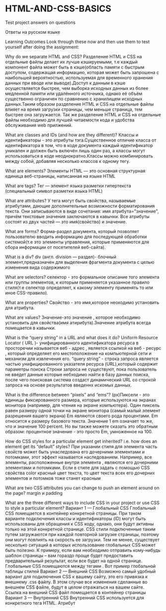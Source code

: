 # HTML-AND-CSS-BASICS
Test project answers on questions

Ответы на русском языке

Learning Outcomes
Look through these now and then use them to test yourself after doing the assignment:

Why do we separate HTML and CSS?
Разделение HTML и CSS на отдельные файлы делает их лучше кэшируемыми, т.е каждый компонент файла может быть в кэше(область памяти с быстрым доступом, содержащая информацию, которая может быть запрошена с наибольшей вероятностью, используемая для временного хранения данных при вводе или выводе).Доступ к данным в кэше осуществляется быстрее, чем выборка исходных данных из более медленной памяти или удалённого источника, однако её объём существенно ограничен по сравнению с хранилищем исходных данных.Таким образом разделение HTML и CSS на отдельные файлы влияет на время загрузки страницы, чем меньше страница, тем быстрее она загружается. Так же разделение HTML и CSS на отдельные файлы необходимо для лучшей читаемости кода и удобства обслуживания web прилжений.

What are classes and IDs (and how are they different)?
Классы и идентификаторы - это атрибуты тэга.Существенное отличие класса от идентификатора в том, что в коде документа каждый идентификатор уникален и должен быть включён лишь один раз, а классы могут использоваться в коде неоднократно.Классы можно комбинировать между собой, добавляя несколько классов к одному тегу.
 
What are elements?
Элементы HTML — это основная структурная единица веб-страницы, написанная на языке HTML

What are tags?
Тег — элемент языка разметки гипертекста (специальный символ разметки языка HTML)

What are attributes?
У тега могут быть свойства, называемые атрибутами, дающие дополнительные возможности форматирования текста. Они записываются в виде сочетания: имя атрибута="значение", причём текстовые значения заключаются в кавычки.
Все атрибуты состоят из двух частей — это имя(свойство) и значение.

What are forms?
Форма-раздел документа, который позволяет пользователю вводить информацию для последующей обработки системой(т.е это элементы управления, которые применяются для сбора информации от посетителей веб-сайта).

What is a div?
div (англ. division — раздел)- блочный элемент,предназначен для выделения фрагмента документа с целью изменения вида содержимого 

What are selectors?
селектор - это формальное описание того элемента или группы элементов, к которым применяется указанное правило стиля(т.е селектор определяет, к какому элементу применять то или иное CSS-правило).

What are properties?
Свойство - это имя,которое неоходимо установить для атрибута.

What are values?
Значение-это значение , которое необходимо установить для свойства(имя атирибута).Значение атрибута всегда помещается в кавычки.

What is the “query string” in a URL and what does it do?
Uniform Resource Locator ( URL )- унифицированного идентификатора ресурса в просторечии называется веб - адрес , является ссылкой на веб - ресурс , который определяет его местоположение на компьютерной сети и механизм для извлечения его.
“query string” - строка запроса является частью унифицированного указателя ресурса (URL),который содержит параметры поиска
Строки запроса не существуют, пока пользователь не введет данные которые небходимо найти в базу данных поиска, после чего поисковая система создаст динамический URL со строкой запроса на основе результатов введеннх искомых данных.

What is the difference between “pixels” and “ems”?
(px)Пиксели - это единицы фиксированного размера, которые используются на экранах монитора (например, для чтения на экране компьютера). Один пиксель равен размеру одной точки на экране монитора (самый малый элемент разрешения вашего экрана)
Em являются своего рода процентами. Em относится к размеру базового текста. Значение 1 em означает то же, что и значение 100 percent. Но вы также можете сказать это обратным образом: процентное значение - это просто Em, умноженное на 100.

How do CSS styles for a particular element get inherited? i.e. how does an element get its “default” styles?
При указании стиля для элемента часть свойств может быть унаследована его дочерними элементами и потомками, этот эффект называется наследованием.
Например, все элементы, расположенные внутри элемента <body>, являются его дочерними элементами и потомками. Если в стиле для <body> задать с помощью CSS свойства color красный цвет текста, то цвет текста всех его дочерних элементов и потомков тоже станет красным

What are two CSS attributes you can change to push an element around on the page?
margin и padding

What are the three different ways to include CSS in your project or use CSS to style a particular element?
Вариант 1 — Глобальный CSS
Глобальный CSS помещается в контейнер <head> конкретной страницы. При таком варианте подключения классы и идентификаторы (ID) могут быть использованы для обращения к CSS коду, однако, они будут активны только на этой конкретной странице. CSS стили подключенные таким путем загружаются при каждой повторной загрузке страницы, поэтому они могут повлиять на скорость ее загрузки. Тем не менее, существует несколько ситуаций в которых использование глобальных CSS может быть полезно. К примеру, если вам необходимо отправить кому-нибудь шаблон страницы – вам гораздо проще будет предоставить предварительный результат, если все будет на одной странице. Глобальные CSS помещаются между тегами <style></style>. Вот пример глобальной таблицы стилей
Вариант 2 — Внешний CSS
Возможно самый удобный вариант для подключения CSS к вашему сайту, это его привязка к внешнему .css файлу. В этом случае все изменения сделанные во внешнем CSS файле, будут в целом отражаться на вашем сайте. Ссылка на внешний CSS файл помещается в контейнер <head> страницы
Вариант 3 — Внутренний CSS
Внутренний CSS используется для конкретного тега HTML. Атрибут <style> используется для настройки этого тега. Этот вариант подключения CSS не является рекомендованным, так как в этом случае необходимо настраивать каждый тег HTML по отдельности. К тому же управление вашим сайтом может стать довольно трудным, если вы будете использовать только внутренний CSS. Однако в некоторых случаях этот способ может быть весьма полезным. К примеру, в случае если у вас нет доступа к CSS файлам, или вам необходимо применить правила только для одного элемента.

What is the “default stylesheet” or “user agent stylesheet”?
Это набор правил CSS, встроенныx в браузер(таблица стилей по умолчанию)для стандартного отображения HTML странии. 

Why use a CSS reset file?
Для того, чтобы убрать таблицу стилей по умолчанию и задать свои стили.В разных браузерах HTML документ с таблицей стилей по умолчанию отображается по разному.

Answers in english

Why do we separate HTML and CSS?
Efficiency and maintenance 'cost'. By keeping a separate CSS file it's possible to apply a single property/value to millions of classes/ID's/elements across thousands of separate HTML pages.

If individual styling had to be entered on every <p> tag on the BBC News website for instance, thousands of man hours would be wasted every month on the tedious task, let alone when any styling changes need to be made.

What are classes and IDs (and how are they different)?
Classes and ID's are both types of attribute that can be applied to HTML elements and can then be used to apply CSS to those elements.

Classes can be applied to multiple elements whereas IDs should only be applied to one specific element (not a type of element, just one single element)

Technically, you can actually apply multiple versions of the same ID attribute, there's nothing physically stopping you - it's just a near certainty that something will break on all but the most simple site and you'll be sad in the knowledge that you're creating invalid HTML.

So the rule is 'don't do it because it's wrong and you'll face problems' rather than 'you can physically put it on more than one'.

What are elements?
HTML elements are the basic building blocks of the HTML Document and consist of a start tag, content and an end tag.

Example elements: div, p, nav, section, a, img and footer.

What are tags?
Tags are the 'words' of the HTML 'language'. Tags consist of an opening angle bracket < the element name and a closing >. Example <p>.

What are attributes?
Attributes provide extra information about an HTML element. Attributes are always placed inside the <> of the start tag and have the form name="value".

What are forms?
A form is something that collects user input. Forms contain form elements like input boxes and radio buttons which allow different ways to collect user input.

What is a div?
A div is simply a type of HTML Element that acts like a container to hold the content within. It is used to divide the HTML document into sections and can be used to apply CSS to very large or very specific sections of the HTML document.

What are selectors?
Selectors are found in CSS. They are used to 'select' an HTML element/ID/class.

In the purest sense, they are elements/IDs/classes. For instance, the element/tag <p> can be 'selected' in CSS simply as p.

An ID would be prefixed by a # and a class would be prefixed with a .. These examples might make things clearer: ID #someID Class .someClass

What are properties?
Properties are found in CSS. They form part of the 'declaration block' along with 'values' and they come after the selector.

I find them hard to define without an example as a property is simply a 'thing' that can be applied to the selector (and by extension the element/ID/class) which when paired to a value will cause the element/ID/class to be altered in some way.

Here is an example:

selector {property:value;}

p {font-size:12px}

What are values?
With the last answer in mind, the value is the amount of the property to apply.

What is the "query string" in a URL and what does it do?
The standard definition is:

a query string is the part of a uniform resource locator (URL) containing data that does not fit conveniently into a hierarchical path structure. The query string commonly includes fields added to a base URI by a Web browser or other client application.

In the most specific sense it is a method of passing data to the 'appication' powering a website/webapp.

It can do a myrid of things from tracking URL clicks to passing form input to the 'backend'.

What is the difference between "pixels" and "ems"?
Pixels are an absolute measure and ems are a relative measure.

Ems are measured relative to the parent div, or to the HTML element, or to the browser defaults of the properties aren't included in the HTML document/CSS.

Pixels are exactly what they sound like, a font size of 16px will display 16px high on all screens. The problem comes when different screens have different sizes and pixel densities.

How do CSS styles for a particular element get inherited? ie. how does an element get its "default" styles?
The browser will have a default stylesheet which applies various declarations to the elements.

If this question is about how CSS inheritance is applied, the answer is too long for here and you can instead look here for more info.

What are two CSS attributes you can change to push an element around on the page?
Margin and padding are the basic ones. But you could also use position (and additional properties) or even translate to name two others.

What are the three different ways to include CSS in your project or use CSS to style a particular element?
Inline: Placed directly within the start tag of an HTML element as an 'attribute' and will be automatically applied.

Internal: Placed within <style> tags within the same HTML document as the elements (usually in the <head> section) and will be automatically applied.

External: Placed in a seperate text files save as .css and included/applied via a specifically formatted link in the <head> section.

What is the "default stylesheet" or "user agent stylesheet"?
It's simply a set of CSS rules that are inbuilt into the browser and which give HTML elements some default styling.

Why use a CSS reset file?
To neutralise the default stylesheet and allow you to start completely from a blank page. This can be useful in avoiding different browsers causing your markup to display differently.

